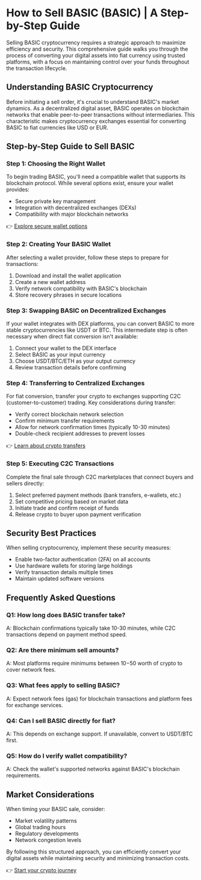 # How to Sell BASIC (BASIC) | A Step-by-Step Guide

Selling BASIC cryptocurrency requires a strategic approach to maximize efficiency and security. This comprehensive guide walks you through the process of converting your digital assets into fiat currency using trusted platforms, with a focus on maintaining control over your funds throughout the transaction lifecycle.

## Understanding BASIC Cryptocurrency

Before initiating a sell order, it's crucial to understand BASIC's market dynamics. As a decentralized digital asset, BASIC operates on blockchain networks that enable peer-to-peer transactions without intermediaries. This characteristic makes cryptocurrency exchanges essential for converting BASIC to fiat currencies like USD or EUR.

## Step-by-Step Guide to Sell BASIC

### Step 1: Choosing the Right Wallet

To begin trading BASIC, you'll need a compatible wallet that supports its blockchain protocol. While several options exist, ensure your wallet provides:

- Secure private key management
- Integration with decentralized exchanges (DEXs)
- Compatibility with major blockchain networks

👉 [Explore secure wallet options](https://bit.ly/okx-bonus)

### Step 2: Creating Your BASIC Wallet

After selecting a wallet provider, follow these steps to prepare for transactions:

1. Download and install the wallet application
2. Create a new wallet address
3. Verify network compatibility with BASIC's blockchain
4. Store recovery phrases in secure locations

### Step 3: Swapping BASIC on Decentralized Exchanges

If your wallet integrates with DEX platforms, you can convert BASIC to more stable cryptocurrencies like USDT or BTC. This intermediate step is often necessary when direct fiat conversion isn't available:

1. Connect your wallet to the DEX interface
2. Select BASIC as your input currency
3. Choose USDT/BTC/ETH as your output currency
4. Review transaction details before confirming

### Step 4: Transferring to Centralized Exchanges

For fiat conversion, transfer your crypto to exchanges supporting C2C (customer-to-customer) trading. Key considerations during transfer:

- Verify correct blockchain network selection
- Confirm minimum transfer requirements
- Allow for network confirmation times (typically 10-30 minutes)
- Double-check recipient addresses to prevent losses

👉 [Learn about crypto transfers](https://bit.ly/okx-bonus)

### Step 5: Executing C2C Transactions

Complete the final sale through C2C marketplaces that connect buyers and sellers directly:

1. Select preferred payment methods (bank transfers, e-wallets, etc.)
2. Set competitive pricing based on market data
3. Initiate trade and confirm receipt of funds
4. Release crypto to buyer upon payment verification

## Security Best Practices

When selling cryptocurrency, implement these security measures:

- Enable two-factor authentication (2FA) on all accounts
- Use hardware wallets for storing large holdings
- Verify transaction details multiple times
- Maintain updated software versions

## Frequently Asked Questions

### Q1: How long does BASIC transfer take?
A: Blockchain confirmations typically take 10-30 minutes, while C2C transactions depend on payment method speed.

### Q2: Are there minimum sell amounts?
A: Most platforms require minimums between $10-$50 worth of crypto to cover network fees.

### Q3: What fees apply to selling BASIC?
A: Expect network fees (gas) for blockchain transactions and platform fees for exchange services.

### Q4: Can I sell BASIC directly for fiat?
A: This depends on exchange support. If unavailable, convert to USDT/BTC first.

### Q5: How do I verify wallet compatibility?
A: Check the wallet's supported networks against BASIC's blockchain requirements.

## Market Considerations

When timing your BASIC sale, consider:

- Market volatility patterns
- Global trading hours
- Regulatory developments
- Network congestion levels

By following this structured approach, you can efficiently convert your digital assets while maintaining security and minimizing transaction costs.

👉 [Start your crypto journey](https://bit.ly/okx-bonus)